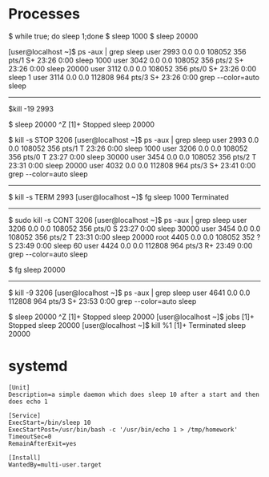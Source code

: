 # Processes

$ while true; do sleep 1;done
$ sleep 1000
$ sleep 20000

[user@localhost ~]$ ps -aux | grep sleep
user       2993  0.0  0.0 108052   356 pts/1    S+   23:26   0:00 sleep 1000
user       3042  0.0  0.0 108052   356 pts/2    S+   23:26   0:00 sleep 20000
user       3112  0.0  0.0 108052   356 pts/0    S+   23:26   0:00 sleep 1
user       3114  0.0  0.0 112808   964 pts/3    S+   23:26   0:00 grep --color=auto sleep


------------------------
$kill -19 2993

$ sleep 20000
^Z
[1]+  Stopped                 sleep 20000


$ kill -s STOP 3206
[user@localhost ~]$ ps -aux | grep sleep
user       2993  0.0  0.0 108052   356 pts/1    T    23:26   0:00 sleep 1000
user       3206  0.0  0.0 108052   356 pts/0    T    23:27   0:00 sleep 30000
user       3454  0.0  0.0 108052   356 pts/2    T    23:31   0:00 sleep 20000
user       4032  0.0  0.0 112808   964 pts/3    S+   23:41   0:00 grep --color=auto sleep


---------------------
$ kill  -s TERM 2993
[user@localhost ~]$ fg
sleep 1000
Terminated

---------------------

$ sudo kill -s CONT 3206
[user@localhost ~]$ ps -aux | grep sleep
user       3206  0.0  0.0 108052   356 pts/0    S    23:27   0:00 sleep 30000
user       3454  0.0  0.0 108052   356 pts/2    T    23:31   0:00 sleep 20000
root       4405  0.0  0.0 108052   352 ?        S    23:49   0:00 sleep 60
user       4424  0.0  0.0 112808   964 pts/3    R+   23:49   0:00 grep --color=auto sleep

$ fg
sleep 20000


------------------

$ kill -9 3206
[user@localhost ~]$ ps -aux | grep sleep
user       4641  0.0  0.0 112808   964 pts/3    S+   23:53   0:00 grep --color=auto sleep


$ sleep 20000
^Z
[1]+  Stopped                 sleep 20000
[user@localhost ~]$ jobs
[1]+  Stopped                 sleep 20000
[user@localhost ~]$ kill %1
[1]+  Terminated              sleep 20000


# systemd

```
[Unit]
Description=a simple daemon which does sleep 10 after a start and then does echo 1

[Service]
ExecStart=/bin/sleep 10
ExecStartPost=/usr/bin/bash -c '/usr/bin/echo 1 > /tmp/homework'
TimeoutSec=0
RemainAfterExit=yes

[Install]
WantedBy=multi-user.target
```
